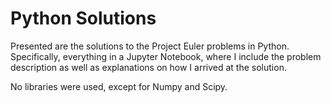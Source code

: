 # Python Solutions

Presented are the solutions to the Project Euler problems in Python. Specifically, everything in a Jupyter Notebook, where I include the problem description as well as explanations on how I arrived at the solution.

No libraries were used, except for Numpy and Scipy.